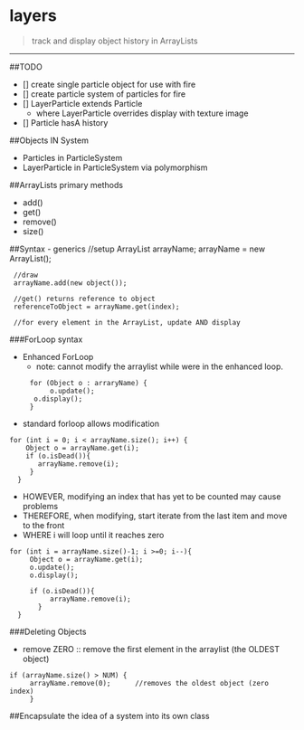 # layers
> track and display object history in ArrayLists
________________________

##TODO
- [] create single particle object for use with fire
- [] create particle system of particles for fire 
- [] LayerParticle extends Particle 
     - where LayerParticle overrides display with texture image
- [] Particle hasA history

##Objects IN System
- Particles in ParticleSystem
- LayerParticle in ParticleSystem via polymorphism

##ArrayLists primary methods
- add()
- get()
- remove()
- size()

##Syntax - generics
     //setup
     ArrayList<object> arrayName;
     arrayName = new ArrayList<object>();

     //draw
     arrayName.add(new object());

     //get() returns reference to object
     referenceToObject = arrayName.get(index);

     //for every element in the ArrayList, update AND display

###ForLoop syntax
- Enhanced ForLoop
     - note: cannot modify the arraylist while were in the enhanced loop.
``` 
     for (Object o : arraryName) {
          o.update();
	  o.display();
     }
```
- standard forloop allows modification
```
for (int i = 0; i < arrayName.size(); i++) {
    Object o = arrayName.get(i);
    if (o.isDead()){
       arrayName.remove(i);
     }
  }
```
- HOWEVER, modifying an index that has yet to be counted may cause problems
- THEREFORE, when modifying, start iterate from the last item and move to the front
- WHERE i will loop until it reaches zero
```
for (int i = arrayName.size()-1; i >=0; i--){
     Object o = arrayName.get(i);
     o.update();
     o.display();
     
     if (o.isDead()){
          arrayName.remove(i);
       }
  }
```

###Deleting Objects
- remove ZERO :: remove the first element in the arraylist (the OLDEST object)
```
if (arrayName.size() > NUM) {
     arrayName.remove(0);      //removes the oldest object (zero index)
     }
```

##Encapsulate the idea of a system into its own class

